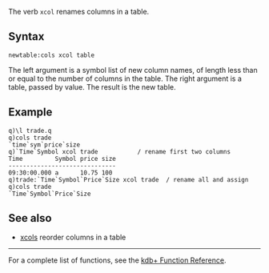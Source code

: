 The verb `xcol` renames columns in a table.

Syntax
------

    newtable:cols xcol table

The left argument is a symbol list of new column names, of length less than or equal to the number of columns in the table. The right argument is a table, passed by value. The result is the new table.

Example
-------

    q)\l trade.q
    q)cols trade
    `time`sym`price`size
    q)`Time`Symbol xcol trade           / rename first two columns
    Time         Symbol price size
    ------------------------------
    09:30:00.000 a      10.75 100
    q)trade:`Time`Symbol`Price`Size xcol trade  / rename all and assign
    q)cols trade
    `Time`Symbol`Price`Size

See also
--------

-   [xcols](Reference/xcols "wikilink") reorder columns in a table

------------------------------------------------------------------------

For a complete list of functions, see the [kdb+ Function Reference](Reference "wikilink").
